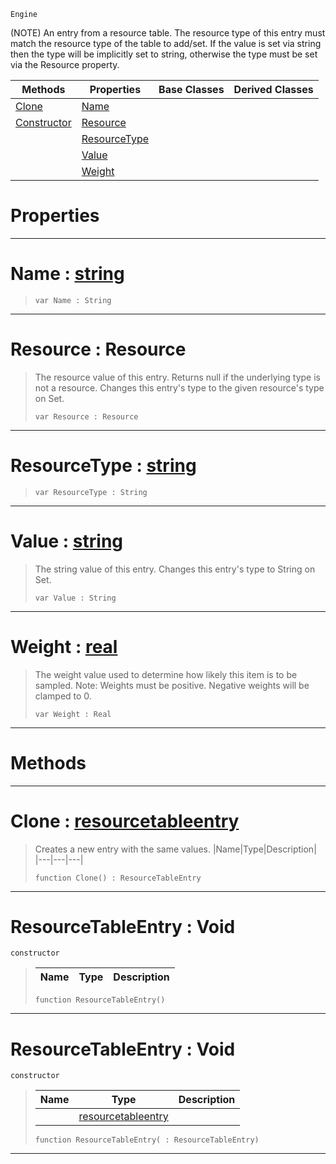  `Engine`

(NOTE) An entry from a resource table. The resource type of this entry must match the resource type of the table to add/set. If the value is set via string then the type will be implicitly set to string, otherwise the type must be set via the Resource property.

|Methods|Properties|Base Classes|Derived Classes|
|---|---|---|---|
|[ Clone](resourcetableentry.md#clone-zilch-engine-docume)|[ Name](resourcetableentry.md#name-zilch-engine-documen)| | |
|[ Constructor](resourcetableentry.md#resourcetableentry-void)|[ Resource](resourcetableentry.md#resource-resource)| | |
| |[ ResourceType](resourcetableentry.md#resourcetype-zilch-engine)| | |
| |[ Value](resourcetableentry.md#value-zilch-engine-docume)| | |
| |[ Weight](resourcetableentry.md#weight-zilch-engine-docum)| | |


 #  Properties


---  
 #  Name : [string](../nada_base_types/string.md)

> 
> ``` lang=cpp, name=Nada
> var Name : String


---  
 #  Resource : Resource

> The resource value of this entry. Returns null if the underlying type is not a resource. Changes this entry's type to the given resource's type on Set.
> ``` lang=cpp, name=Nada
> var Resource : Resource


---  
 #  ResourceType : [string](../nada_base_types/string.md)

> 
> ``` lang=cpp, name=Nada
> var ResourceType : String


---  
 #  Value : [string](../nada_base_types/string.md)

> The string value of this entry. Changes this entry's type to String on Set.
> ``` lang=cpp, name=Nada
> var Value : String


---  
 #  Weight : [real](../nada_base_types/real.md)

> The weight value used to determine how likely this item is to be sampled. Note: Weights must be positive. Negative weights will be clamped to 0.
> ``` lang=cpp, name=Nada
> var Weight : Real


---  
 #  Methods


---  
 #  Clone : [resourcetableentry](resourcetableentry.md)

> Creates a new entry with the same values.
> |Name|Type|Description|
> |---|---|---|
> ``` lang=cpp, name=Nada
> function Clone() : ResourceTableEntry
> ``` 


---  
 #  ResourceTableEntry : Void

 `constructor`

> 
> |Name|Type|Description|
> |---|---|---|
> ``` lang=cpp, name=Nada
> function ResourceTableEntry()
> ``` 


---  
 #  ResourceTableEntry : Void

 `constructor`

> 
> |Name|Type|Description|
> |---|---|---|
> ||[resourcetableentry](resourcetableentry.md)| |
> ``` lang=cpp, name=Nada
> function ResourceTableEntry( : ResourceTableEntry)
> ``` 


---  
 

 